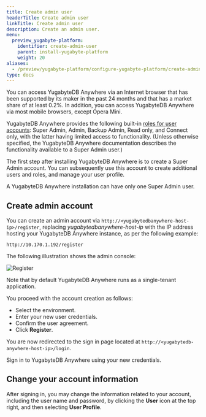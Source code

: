 ```yaml
---
title: Create admin user
headerTitle: Create admin user
linkTitle: Create admin user
description: Create an admin user.
menu:
  preview_yugabyte-platform:
    identifier: create-admin-user
    parent: install-yugabyte-platform
    weight: 20
aliases:
  - /preview/yugabyte-platform/configure-yugabyte-platform/create-admin-user/
type: docs
---
```


You can access YugabyteDB Anywhere via an Internet browser that has been supported by its maker in the past 24 months and that has a market share of at least 0.2%. In addition, you can access YugabyteDB Anywhere via most mobile browsers, except Opera Mini.

YugabyteDB Anywhere provides the following built-in [roles for user accounts](../../administer-yugabyte-platform/anywhere-rbac/): Super Admin, Admin, Backup Admin, Read only, and Connect only, with the latter having limited access to functionality. (Unless otherwise specified, the YugabyteDB Anywhere documentation describes the functionality available to a Super Admin user.)

The first step after installing YugabyteDB Anywhere is to create a Super Admin account. You can subsequently use this account to create additional users and roles, and manage your user profile.

A YugabyteDB Anywhere installation can have only one Super Admin user.

## Create admin account

You can create an admin account via `http://<yugabytedbanywhere-host-ip>/register`, replacing *yugabytedbanywhere-host-ip* with the IP address hosting your YugabyteDB Anywhere instance, as per the following example:

```output
http://10.170.1.192/register
```

The following illustration shows the admin console:

![Register](/images/ee/register.png)

Note that by default YugabyteDB Anywhere runs as a single-tenant application.

You proceed with the account creation as follows:

- Select the environment.
- Enter your new user credentials.
- Confirm the user agreement.
- Click **Register**.

You are now redirected to the sign in page located at `http://<yugabytedb-anywhere-host-ip>/login`.

Sign in to YugabyteDB Anywhere using your new credentials.

## Change your account information

After signing in, you may change the information related to your account, including the user name and password, by clicking the **User** icon at the top right, and then selecting **User Profile**.
